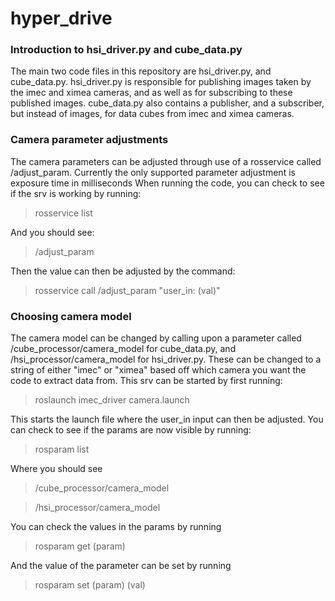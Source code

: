 # hyper_drive
### Introduction to hsi_driver.py and cube_data.py
The main two code files in this repository are hsi_driver.py, and cube_data.py. hsi_driver.py is responsible for publishing images taken by the imec and ximea cameras,
and as well as for subscribing to these published images. cube_data.py also contains a publisher, and a subscriber, but instead of images, for data cubes from imec and ximea cameras.

### Camera parameter adjustments
The camera parameters can be adjusted through use of a rosservice called /adjust_param. Currently the only supported parameter adjustment is exposure time in milliseconds
When running the code, you can check to see if the srv is working by running:
> rosservice list

And you should see:
> /adjust_param

Then the value can then be adjusted by the command:
> rosservice call /adjust_param "user_in: (val)"

### Choosing camera model
The camera model can be changed by calling upon a parameter called /cube_processor/camera_model for cube_data.py, and /hsi_processor/camera_model for hsi_driver.py.
These can be changed to a string of either "imec" or "ximea" based off which camera you want the code to extract data from. 
This srv can be started by first running:

> roslaunch imec_driver camera.launch 

This starts the launch file where the user_in input can then be adjusted.
You can check to see if the params are now visible by running:
> rosparam list

Where you should see 
> /cube_processor/camera_model

> /hsi_processor/camera_model

You can check the values in the params by running
> rosparam get (param)

And the value of the parameter can be set by running
> rosparam set (param) (val)

